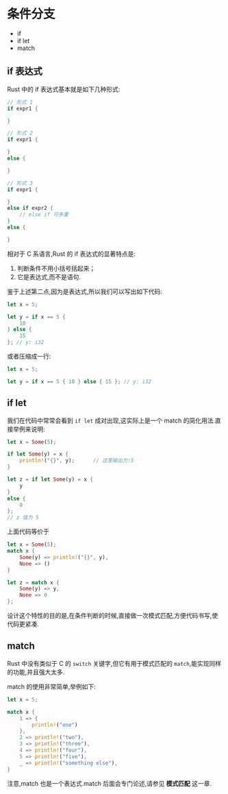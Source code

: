 # 条件分支

- if
- if let
- match

## if 表达式

Rust 中的 if 表达式基本就是如下几种形式:

```rust
// 形式 1
if expr1 {

}

// 形式 2
if expr1 {

}
else {

}

// 形式 3
if expr1 {

}
else if expr2 {
    // else if 可多重
}
else {

}

```

相对于 C 系语言,Rust 的 if 表达式的显著特点是:

1. 判断条件不用小括号括起来；
2. 它是表达式,而不是语句.

鉴于上述第二点,因为是表达式,所以我们可以写出如下代码:

```rust
let x = 5;

let y = if x == 5 {
    10
} else {
    15
}; // y: i32
```

或者压缩成一行:

```rust
let x = 5;

let y = if x == 5 { 10 } else { 15 }; // y: i32
```

## if let

我们在代码中常常会看到 `if let` 成对出现,这实际上是一个 match 的简化用法.直接举例来说明:

```rust
let x = Some(5);

if let Some(y) = x {
    println!("{}", y);      // 这里输出为:5
}

let z = if let Some(y) = x {
    y
}
else {
    0
};
// z 值为 5

```

上面代码等价于

```rust
let x = Some(5);
match x {
    Some(y) => println!("{}", y),
    None => ()
}

let z = match x {
    Some(y) => y,
    None => 0
};
```

设计这个特性的目的是,在条件判断的时候,直接做一次模式匹配,方便代码书写,使代码更紧凑.

## match

Rust 中没有类似于 C 的 `switch` 关键字,但它有用于模式匹配的 `match`,能实现同样的功能,并且强大太多.

match 的使用非常简单,举例如下:

```rust
let x = 5;

match x {
    1 => {
        println!("one")
    },
    2 => println!("two"),
    3 => println!("three"),
    4 => println!("four"),
    5 => println!("five"),
    _ => println!("something else"),
}
```
注意,match 也是一个表达式.match 后面会专门论述,请参见 **模式匹配** 这一章.
